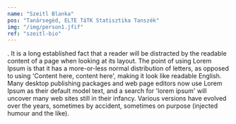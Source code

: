 ```yaml
---
name: "Szeitl Blanka"
pos: "Tanársegéd, ELTE TáTK Statisztika Tanszék"
img: "/img/person1.jfif"
ref: "szeitl-bio"
---
```

.
It is a long established fact that a reader will be distracted by the readable content of a page when looking at its layout. The point of using Lorem Ipsum is that it has a more-or-less normal distribution of letters, as opposed to using 'Content here, content here', making it look like readable English. Many desktop publishing packages and web page editors now use Lorem Ipsum as their default model text, and a search for 'lorem ipsum' will uncover many web sites still in their infancy. Various versions have evolved over the years, sometimes by accident, sometimes on purpose (injected humour and the like).